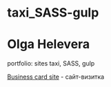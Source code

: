 # taxi_SASS-gulp

# Olga Helevera

portfolio: sites
taxi, SASS, gulp

[Business card site](https://olgatop.github.io/taxi_SASS-gulp/ "Business card site") - сайт-визитка
